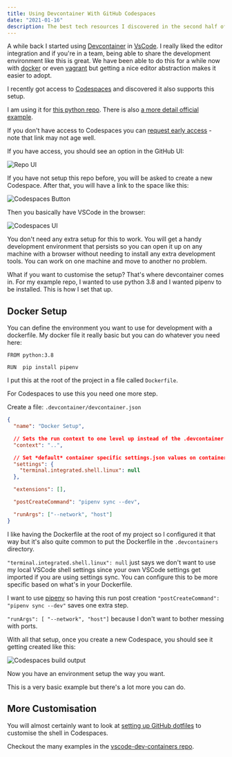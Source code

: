 ```yaml
---
title: Using Devcontainer With GitHub Codespaces
date: "2021-01-16"
description: The best tech resources I discovered in the second half of 2020
---
```


A while back I started using [Devcontainer](https://code.visualstudio.com/docs/remote/devcontainerjson-reference) in [VsCode](https://code.visualstudio.com). I really liked the editor integration and if you're in a team, being able to share the development environment like this is great. We have been able to do this for a while now with [docker](https://www.docker.com/) or even [vagrant](https://www.vagrantup.com) but getting a nice editor abstraction makes it easier to adopt.

I recently got access to [Codespaces](https://github.com/features/codespaces) and discovered it also supports this setup.

I am using it for [this python repo](https://github.com/ruarfff/leetcode-jan-2021). There is also [a more detail official example](https://github.com/microsoft/vscode-remote-try-python).

If you don't have access to Codespaces you can [request early access](https://github.com/features/codespaces/signup) - note that link may not age well.

If you have access, you should see an option in the GitHub UI:

![Repo UI](/images/github-codespaces/1-gh-repo-ui.png)

If you have not setup this repo before, you will be asked to create a new Codespace. After that, you will have a link to the space like this:

![Codespaces Button](/images/github-codespaces/2-gh-codespaces-button.png)

Then you basically have VSCode in the browser:

![Codespaces UI](/images/github-codespaces/3-gh-codespaces-ui.png)

You don't need any extra setup for this to work. You will get a handy development environment that persists so you can open it up on any machine with a browser without needing to install any extra development tools. You can work on one machine and move to another no problem.

What if you want to customise the setup? That's where devcontainer comes in. For my example repo, I wanted to use python 3.8 and I wanted pipenv to be installed. This is how I set that up.

## Docker Setup

You can define the environment you want to use for development with a dockerfile. My docker file it really basic but you can do whatever you need here:

```docker
FROM python:3.8

RUN  pip install pipenv
```

I put this at the root of the project in a file called `Dockerfile`.

For Codespaces to use this you need one more step.

Create a file: `.devcontainer/devcontainer.json`

```json
{
  "name": "Docker Setup",

  // Sets the run context to one level up instead of the .devcontainer folder so we can keep Dockerfile at the root.
  "context": "..",

  // Set *default* container specific settings.json values on container create.
  "settings": {
    "terminal.integrated.shell.linux": null
  },

  "extensions": [],

  "postCreateCommand": "pipenv sync --dev",

  "runArgs": ["--network", "host"]
}
```

I like having the Dockerfile at the root of my project so I configured it that way but it's also quite common to put the Dockerfile in the `.devcontainers` directory.

`"terminal.integrated.shell.linux": null` just says we don't want to use my local VSCode shell settings since your own VSCode settings get imported if you are using settings sync. You can configure this to be more specific based on what's in your Dockerfile.

I want to use [pipenv](https://pypi.org/project/pipenv/) so having this run post creation `"postCreateCommand": "pipenv sync --dev"` saves one extra step.

`"runArgs": [ "--network", "host"]` because I don't want to bother messing with ports.

With all that setup, once you create a new Codespace, you should see it getting created like this:

![Codespaces build output](/images/github-codespaces/4-gh-output.png)

Now you have an environment setup the way you want.

This is a very basic example but there's a lot more you can do.

## More Customisation

You will almost certainly want to look at [setting up GitHub dotfiles](https://docs.github.com/en/github/developing-online-with-codespaces/personalizing-codespaces-for-your-account) to customise the shell in Codespaces.

Checkout the many examples in the [vscode-dev-containers repo](https://github.com/microsoft/vscode-dev-containers/tree/master/containers).
